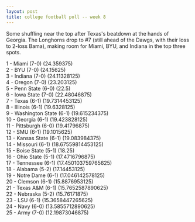 ```yaml
---
layout: post
title: college football poll -- week 8
---
```


Some shuffling near the top after Texas's beatdown at the hands of Georgia.  The Longhorns drop to #7 (still ahead of the Dawgs, with their loss to 2-loss Bama), making room for Miami, BYU, and Indiana in the top three spots.

1 - Miami (7-0) (24.359375)  
2 - BYU (7-0) (24.15625)  
3 - Indiana (7-0) (24.11328125)  
4 - Oregon (7-0) (23.203125)  
5 - Penn State (6-0) (22.5)  
6 - Iowa State (7-0) (22.48046875)  
7 - Texas (6-1) (19.7314453125)  
8 - Illinois (6-1) (19.6328125)  
9 - Washington State (6-1) (19.615234375)  
10 - Georgia (6-1) (19.423828125)  
11 - Pittsburgh (6-0) (19.41796875)  
12 - SMU (6-1) (19.1015625)  
13 - Kansas State (6-1) (19.083984375)  
14 - Missouri (6-1) (18.67559814453125)  
15 - Boise State (5-1) (18.25)  
16 - Ohio State (5-1) (17.4716796875)  
17 - Tennessee (6-1) (17.450103759765625)  
18 - Alabama (5-2) (17.14453125)  
19 - Notre Dame (6-1) (17.046142578125)  
20 - Clemson (6-1) (15.8876953125)  
21 - Texas A&M (6-1) (15.7652587890625)  
22 - Nebraska (5-2) (15.76171875)  
23 - LSU (6-1) (15.3658447265625)  
24 - Navy (6-0) (13.5855712890625)  
25 - Army (7-0) (12.19873046875)  
